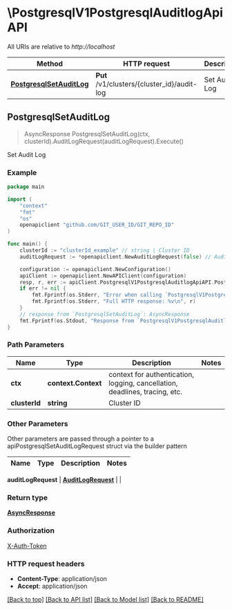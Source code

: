 # \PostgresqlV1PostgresqlAuditlogApiAPI

All URIs are relative to *http://localhost*

Method | HTTP request | Description
------------- | ------------- | -------------
[**PostgresqlSetAuditLog**](PostgresqlV1PostgresqlAuditlogApiAPI.md#PostgresqlSetAuditLog) | **Put** /v1/clusters/{cluster_id}/audit-log | Set Audit Log



## PostgresqlSetAuditLog

> AsyncResponse PostgresqlSetAuditLog(ctx, clusterId).AuditLogRequest(auditLogRequest).Execute()

Set Audit Log



### Example

```go
package main

import (
	"context"
	"fmt"
	"os"
	openapiclient "github.com/GIT_USER_ID/GIT_REPO_ID"
)

func main() {
	clusterId := "clusterId_example" // string | Cluster ID
	auditLogRequest := *openapiclient.NewAuditLogRequest(false) // AuditLogRequest | 

	configuration := openapiclient.NewConfiguration()
	apiClient := openapiclient.NewAPIClient(configuration)
	resp, r, err := apiClient.PostgresqlV1PostgresqlAuditlogApiAPI.PostgresqlSetAuditLog(context.Background(), clusterId).AuditLogRequest(auditLogRequest).Execute()
	if err != nil {
		fmt.Fprintf(os.Stderr, "Error when calling `PostgresqlV1PostgresqlAuditlogApiAPI.PostgresqlSetAuditLog``: %v\n", err)
		fmt.Fprintf(os.Stderr, "Full HTTP response: %v\n", r)
	}
	// response from `PostgresqlSetAuditLog`: AsyncResponse
	fmt.Fprintf(os.Stdout, "Response from `PostgresqlV1PostgresqlAuditlogApiAPI.PostgresqlSetAuditLog`: %v\n", resp)
}
```

### Path Parameters


Name | Type | Description  | Notes
------------- | ------------- | ------------- | -------------
**ctx** | **context.Context** | context for authentication, logging, cancellation, deadlines, tracing, etc.
**clusterId** | **string** | Cluster ID | 

### Other Parameters

Other parameters are passed through a pointer to a apiPostgresqlSetAuditLogRequest struct via the builder pattern


Name | Type | Description  | Notes
------------- | ------------- | ------------- | -------------

 **auditLogRequest** | [**AuditLogRequest**](AuditLogRequest.md) |  | 

### Return type

[**AsyncResponse**](AsyncResponse.md)

### Authorization

[X-Auth-Token](../README.md#X-Auth-Token)

### HTTP request headers

- **Content-Type**: application/json
- **Accept**: application/json

[[Back to top]](#) [[Back to API list]](../README.md#documentation-for-api-endpoints)
[[Back to Model list]](../README.md#documentation-for-models)
[[Back to README]](../README.md)

